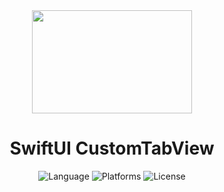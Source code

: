 <div align="center">

<img src="https://raw.githubusercontent.com/NicFontana/CustomTabView/main/.github/images/header.png" width="256" height="165"/>

# SwiftUI CustomTabView

![Language](https://img.shields.io/badge/Swift-5.7-orange.svg)
![Platforms](https://img.shields.io/badge/Platforms-iOS%2013+,%20iPadOS%2013,%20macOS%2010.15+-white?labelColor=gray&style=flat)
![License](https://img.shields.io/badge/License-MIT-white?labelColor=blue&style=flat)

</div>